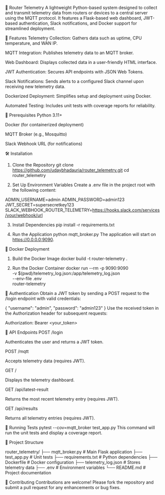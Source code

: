 📡 Router Telemetry
A lightweight Python-based system designed to collect and transmit telemetry data from routers or devices to a central server using the MQTT protocol. It features a Flask-based web dashboard, JWT-based authentication, Slack notifications, and Docker support for streamlined deployment.

🚀 Features
Telemetry Collection: Gathers data such as uptime, CPU temperature, and WAN IP.

MQTT Integration: Publishes telemetry data to an MQTT broker.

Web Dashboard: Displays collected data in a user-friendly HTML interface.

JWT Authentication: Secures API endpoints with JSON Web Tokens.

Slack Notifications: Sends alerts to a configured Slack channel upon receiving new telemetry data.

Dockerized Deployment: Simplifies setup and deployment using Docker.

Automated Testing: Includes unit tests with coverage reports for reliability.

🧰 Prerequisites
Python 3.11+

Docker (for containerized deployment)

MQTT Broker (e.g., Mosquitto)

Slack Webhook URL (for notifications)

🛠️ Installation
1. Clone the Repository
git clone https://github.com/udaybhadauria/router_telemetry.git
cd router_telemetry

2. Set Up Environment Variables
Create a .env file in the project root with the following content:

ADMIN_USERNAME=admin
ADMIN_PASSWORD=admin123
JWT_SECRET=supersecretkey123
SLACK_WEBHOOK_ROUTER_TELEMETRY=https://hooks.slack.com/services/your/webhook/url

3. Install Dependencies
pip install -r requirements.txt

4. Run the Application
python mqtt_broker.py
The application will start on https://0.0.0.0:9090.

🐳 Docker Deployment
1. Build the Docker Image
docker build -t router-telemetry .

2. Run the Docker Container
docker run --rm -p 9090:9090 \
  -v $(pwd)/telemetry_log.json:/app/telemetry_log.json \
  --env-file .env \
  router-telemetry

🔐 Authentication
Obtain a JWT token by sending a POST request to the /login endpoint with valid credentials:

{
  "username": "admin",
  "password": "admin123"
}
Use the received token in the Authorization header for subsequent requests:

Authorization: Bearer <your_token>

📡 API Endpoints
POST /login

Authenticates the user and returns a JWT token.

POST /mqtt

Accepts telemetry data (requires JWT).

GET /

Displays the telemetry dashboard.

GET /api/latest-result

Returns the most recent telemetry entry (requires JWT).

GET /api/results

Returns all telemetry entries (requires JWT).

🧪 Running Tests
pytest --cov=mqtt_broker test_app.py
This command will run the unit tests and display a coverage report.

📂 Project Structure

router_telemetry/
├── mqtt_broker.py           # Main Flask application
├── test_app.py              # Unit tests
├── requirements.txt         # Python dependencies
├── Dockerfile               # Docker configuration
├── telemetry_log.json       # Stores telemetry data
├── .env                     # Environment variables
└── README.md                # Project documentation

🤝 Contributing
Contributions are welcome! Please fork the repository and submit a pull request for any enhancements or bug fixes.
